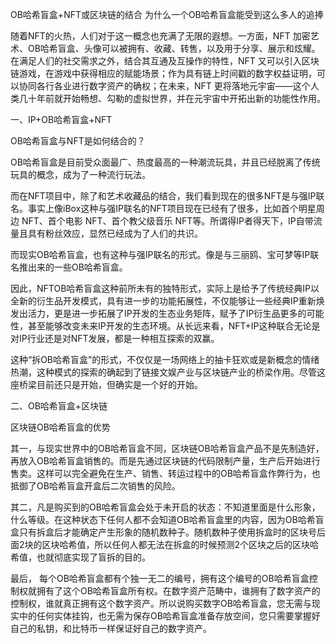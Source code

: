 OB哈希盲盒+NFT或区块链的结合
为什么一个OB哈希盲盒能受到这么多人的追捧


随着NFT的火热，人们对于这一概念也充满了无限的遐想。一方面，NFT 加密艺术、OB哈希盲盒、头像可以被拥有、收藏、转售，以及用于分享、展示和炫耀。在满足人们的社交需求之外，结合其互通及互操作的特性，NFT 又可以引入区块链游戏，在游戏中获得相应的赋能场景；作为具有链上时间戳的数字权益证明，可以协同各行各业进行数字资产的确权；在未来，NFT 更将落地元宇宙——这个人类几十年前就开始畅想、勾勒的虚拟世界，并在元宇宙中开拓出新的功能性作用。

一、IP+OB哈希盲盒+NFT

OB哈希盲盒与NFT是如何结合的？

OB哈希盲盒是目前受众面最广、热度最高的一种潮流玩具，并且已经脱离了传统玩具的概念，成为了一种流行玩法。

而在NFT项目中，除了和艺术收藏品的结合，我们看到现在的很多NFT是与强IP联名。事实上像iBox这种与强IP联名的NFT项目现在已经有了很多，比如首个明星周边 NFT、首个电影 NFT、首个教父级音乐 NFT等。所谓得IP者得天下，IP自带流量且具有粉丝效应，显然已经成为了人们的共识。

而现实OB哈希盲盒，也有这种与强IP联名的形式。像是与三丽鸥、宝可梦等IP联名推出来的一些OB哈希盲盒。

因此，NFTOB哈希盲盒这种前所未有的独特形式，实际上是给予了传统经典IP以全新的衍生品开发模式，具有进一步的功能拓展性，不仅能够让一些经典IP重新焕发出活力，更是进一步拓展了IP开发的生态业务矩阵，赋予了IP衍生品更多的可能性，甚至能够改变未来IP开发的生态环境。从长远来看，NFT+IP这种联合无论是对IP行业还是对NFT发展，都是一种相互探索的双赢。


这种“拆OB哈希盲盒”的形式，不仅仅是一场网络上的抽卡狂欢或是新概念的情绪热潮，这种模式的探索的确起到了链接文娱产业与区块链产业的桥梁作用。尽管这座桥梁目前还只是开始，但确实是一个好的开始。

二、OB哈希盲盒+区块链

区块链OB哈希盲盒的优势

其一，与现实世界中的OB哈希盲盒不同，区块链OB哈希盲盒产品不是先制造好，再放入OB哈希盲盒销售的。而是先通过区块链的代码限制产量，生产后开始进行售卖。这样可以完全避免在生产、销售、转运过程中的OB哈希盲盒作弊行为，也抵御了OB哈希盲盒开盒后二次销售的风险。

其二，凡是购买到的OB哈希盲盒会处于未开启的状态：不知道里面是什么形象，什么等级。在这种状态下任何人都不会知道OB哈希盲盒里的内容，因为OB哈希盲盒只有拆盒后才能确定产生形象的随机数种子。随机数种子使用拆盒时的区块号后面2块的区块哈希值，所以任何人都无法在拆盒的时候预测2个区块之后的区块哈希值，也就彻底实现了盲拆的目的。



最后， 每个OB哈希盲盒都有个独一无二的编号，拥有这个编号的OB哈希盲盒控制权就拥有了这个OB哈希盲盒所有权。在数字资产范畴中，谁拥有了数字资产的控制权，谁就真正拥有这个数字资产。所以说购买数字OB哈希盲盒，您无需与现实中的任何实体挂钩，也无需为保存OB哈希盲盒准备存放空间，您只需要掌握好自己的私钥，和比特币一样保证好自己的数字资产。
